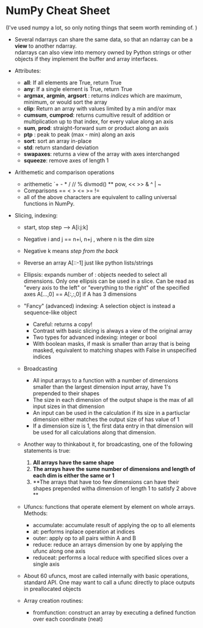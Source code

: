 # NumPy Cheat Sheet
(I've used numpy a lot, so only noting things that seem worth reminding of. ) 

* Several ndarrays can share the same data, so that an ndarray can be a **view** to another ndarray.  
ndarrays can also view into memory owned by Python strings or other objects if they implement the buffer and array interfaces.

* Attributes:
    - __all__: If all elements are True, return True
    - __any__: If a single element is True, return True
    - __argmax__, __argmin__, __argsort__ : returns _indices_ which are maximum, minimum, or would sort the array
    - __clip__: Return an array with values limited by a min and/or max
    - __cumsum__, __cumprod__: returns cumultive result of addition or multiplication up to that index, for every value along an axis
    - __sum__, __prod__: straight-forward sum or product along an axis
    - __ptp__ : peak to peak (max - min) along an axis 
    - __sort__: sort an array in-place
    - __std__: return standard deviation 
    - __swapaxes__: returns a view of the array with axes interchanged
    - __squeeze__: remove axes of length 1

* Arithemetic and comparison operations
    * arithemetic `+  -  *  /  //  %  divmod()  ** pow,  <<  >>  &  ^  |  ~
    * Comparisons == < > <= >= != 
    * all of the above characters are equivalent to calling universal functions in NumPy.


* Slicing, indexing:
    * start, stop step --> A[i:j:k]
    * Negative i and j == n+i, n+j , where n is the dim size
    * Negative k means _step from the back_
    * Reverse an array A[::-1] just like python lists/strings
    * Ellipsis: expands number of : objects needed to select all dimensions. Only one ellipsis
    can be used in a slice. Can be read as "every axis to the left" or "everything to the right" of the specified axes
    A[...,0] == A[:,:,0] if A has 3 dimensions


    * "Fancy" (advanced) indexing: A selection object is instead a sequence-like object 
        - Careful: returns a copy!
        - Contrast with basic slicing is always a view of the original array
        - Two types for advanced indexing: integer or bool
        - With boolean masks, if mask is smaller than array that is being masked, equivalent to matching shapes with False in unspecified indices
    
    * Broadcasting
        - All input arrays to a function with a number of dimensions smaller than the largest dimension input array, have 1's prepended to their shapes
        - The size in each dimension of the output shape is the max of all input sizes in that dimension
        - An input can be used in the calculation if its size in a partiuclar dimension either matches the output size of has value of 1
        - If a dimension size is 1, the first data entry in that dimension will be used for all calculations along that dimension.
    * Another way to thinkabout it, for broadcasting, one of the following statements is true:
        1. **All arrays have the same shape**
        2. **The arrays have the sume number of dimensions and length of each dim is either the same or 1**
        3. **The arrays that have too few dimensions can have their shapes prepended witha dimension of length 1 to satisfy 2 above **
    
    * Ufuncs: functions that operate element by element on whole arrays. Methods:
        - accumulate: accumulate result of applying the op to all elements
        - at: performs inplace operation at indices 
        - outer: apply op to all pairs within A and B
        - reduce: reduce an arrays dimension by one by applying the ufunc along one axis
        - reduceat: performs a local reduce with specified slices over a single axis
    * About 60 ufuncs, most are called internally with basic operations, standard API. One may
    want to call a ufunc directly to place outputs in preallocated objects
    
    * Array creation routines:
        - fromfunction: construct an array by executing a defined function over each coordinate (neat)

    


        
        
    
    




